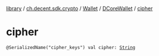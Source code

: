 [library](../../../index.md) / [ch.decent.sdk.crypto](../../index.md) / [Wallet](../index.md) / [DCoreWallet](index.md) / [cipher](./cipher.md)

# cipher

`@SerializedName("cipher_keys") val cipher: `[`String`](https://kotlinlang.org/api/latest/jvm/stdlib/kotlin/-string/index.html)
